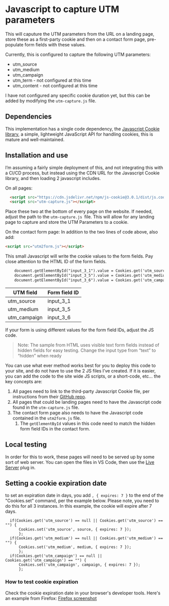 # Javascript to capture UTM parameters

This will caputure the UTM parameters from the URL on a landing page, store these as a first-party cookie and then on a contact form page, pre-populate form fields with these values. 

Currently, this is configured to capture the following UTM parameters:
- utm_source
- utm_medium
- utm_campaign
- utm_term - not configured at this time
- utm_content - not configured at this time

I have not configured any specific cookie duration yet, but this can be added by modifying the `utm-capture.js`  file.

## Dependencies
This implementation has a single code dependency, the [Javascript Cookie library](https://github.com/js-cookie/js-cookie), a simple, lightweight JavaScript API for handling cookies, this is mature and well-maintained.

## Installation and use
I’m assuming a fairly simple deployment of this, and not integrating this with a CI/CD process, but instead using the CDN URL for the Javascript Cookie library, and then loading 2 javascript includes.

On all pages:
```html
  <script src="https://cdn.jsdelivr.net/npm/js-cookie@3.0.1/dist/js.cookie.min.js"></script>
  <script src="utm-capture.js"></script>
```
Place these two at the bottom of every page on the website. If needed, adjust the path to the `utm-capture.js `file.  This will allow for any landing page to capture and store the UTM Parameters to a cookie.

On the contact form page:
In addition to the two lines of code above, also add:
```html
<script src="utm2form.js"></script>
```
This small Javascript will write the cookie values to the form fields. Pay close attention to the HTML ID of the form fields.
```html
    document.getElementById("input_3_1").value = Cookies.get('utm_source');
    document.getElementById("input_3_5").value = Cookies.get('utm_medium');
    document.getElementById("input_3_6").value = Cookies.get('utm_campaign');
```

| UTM field    | Form field ID |
| ------------ | ------------- |
| utm_source   | input_3_1     |
| utm_medium   | input_3_5     |
| utm_campaign | input_3_6     |

If your form is using different values for the form field IDs, adjust the JS code.

> Note: The sample from HTML uses visible text form fields instead of hidden fields for easy testing. Change the input type from “text” to “hidden” when ready

You can use what ever method works best for you to deploy this code to your site, and do not have to use the 2 JS files I’ve created. If it is easier, you can add the code to the site wide JS scripts, or a short-code, etc… the key concepts are:
1. All pages need to link to the third-party Javascript Cookie file, per instructions from their [GitHub repo](https://github.com/js-cookie/js-cookie).
2. All pages that could be landing pages need to have the Javascript code found in the `utm-capture.js` file.
3. The contact form page also needs to have the Javascript code contained in the `utm2form.js` file.
	1. The `getElementById` values in this code need to match the hidden form field IDs in the contact form.

  ## Local testing
  In order for this to work, these pages will need to be served up by some sort of web server. You can open the files in VS Code, then use the [Live Server](https://marketplace.visualstudio.com/items?itemName=ritwickdey.LiveServer) plug in.

  ## Setting a cookie expiration date

  to set an expiration date in days, you add `, { expires: 7 }` to the end of the "Cookies.set" command, per the example below. Please note, you need to do this for all 3 instances. In this example, the cookie will expire after 7 days. 

  ```
    if(Cookies.get('utm_source') == null || Cookies.get('utm_source') == "") {
        Cookies.set('utm_source', source, { expires: 7 });
        };
    if(Cookies.get('utm_medium') == null || Cookies.get('utm_medium') == "") {
        Cookies.set('utm_medium', medium, { expires: 7 });
        };
    if(Cookies.get('utm_campaign') == null || Cookies.get('utm_campaign') == "") {
        Cookies.set('utm_campaign', campaign, { expires: 7 });
        };
  ```

  ### How to test cookie expiration

  Check the cookie expiration date in your browser's developer tools. Here's an example from Firefox:
  [Firefox screenshot](https://res.cloudinary.com/usa2pt/image/upload/v1680167841/fileShare/cookieExpires_gwdqon.jpg)